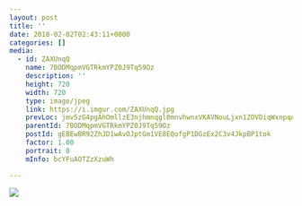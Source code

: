 ```yaml
---
layout: post
title: '' 
date: 2018-02-02T02:43:11+0000 
categories: [] 
media:
  - id: ZAXUnqQ
    name: 7BODMqpmVGTRkmYPZ0J9Tq59Oz
    description: ''   
    height: 720
    width: 720
    type: image/jpeg
    link: https://i.imgur.com/ZAXUnqQ.jpg
    prevLoc: jmv5zG4pgAhOmllzE3njhmnqgl0mnvhwnxVKAVNouLjxn1ZOVDiqWxnpqAqkuLPNWVo1zJI9A6zJvWrQtW8WVP7OgpfDlDKkJK31hQYwWYEWNNtMzg3n9knjfEppBZv7NRu95rwZEAr8iwqr1OPNOkiqLo7PyllLFO4kP7ppr5sQO60G1yy2s0jlEm0l6lF03PZGLDNpf1B1yjXBEGi9Vk4qJG9RfLERE9nV37SAj4WJw2NrHQxko1gkPmcqBNZxv7r3
    parentId: 7BODMqpmVGTRkmYPZ0J9Tq59Oz
    postId: gEBEwBR92ZhJD1wAvOJptGm1VE8EQofgP1DGzEx2C3v4JkpBP1tok
    factor: 1.00
    portrait: 0
    mInfo: bcYFuAOTZzXzuWh

---
```





[//]: #media:  
<a href="https://i.imgur.com/ZAXUnqQ.jpg"><img class="postImage" src="https://i.imgur.com/ZAXUnqQh.jpg" />  
</a>   
